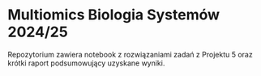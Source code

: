 # Multiomics Biologia Systemów 2024/25

Repozytorium zawiera notebook z rozwiązaniami zadań z Projektu 5 oraz krótki raport podsumowujący uzyskane wyniki.
